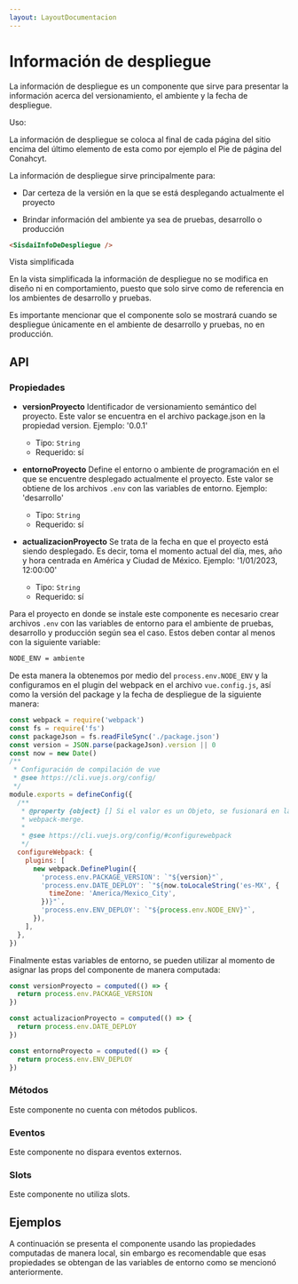 ```yaml
---
layout: LayoutDocumentacion
---
```


# Información de despliegue

La información de despliegue es un componente que sirve para presentar la información acerca del versionamiento, el ambiente y la fecha de despliegue.

Uso:

La información de despliegue se coloca al final de cada página del sitio encima del último elemento de esta como por ejemplo el Pie de página del Conahcyt.

La información de despliegue sirve principalmente para:

- Dar certeza de la versión en la que se está desplegando actualmente el proyecto

- Brindar información del ambiente ya sea de pruebas, desarrollo o producción

```html
<SisdaiInfoDeDespliegue />
```

Vista simplificada

En la vista simplificada la información de despliegue no se modifica en diseño ni en comportamiento, puesto que solo sirve como de referencia en los ambientes de desarrollo y pruebas.

Es importante mencionar que el componente solo se mostrará cuando se despliegue únicamente en el ambiente de desarrollo y pruebas, no en producción.

<section id="api">

## API

### Propiedades

- **versionProyecto**
  Identificador de versionamiento semántico del proyecto. Este valor se encuentra en el archivo package.json en la propiedad version. Ejemplo: '0.0.1'

  - Tipo: `String`
  - Requerido: sí

- **entornoProyecto**
  Define el entorno o ambiente de programación en el que se encuentre desplegado actualmente el proyecto. Este valor se obtiene de los archivos `.env` con las variables de entorno. Ejemplo: 'desarrollo'

  - Tipo: `String`
  - Requerido: sí

- **actualizacionProyecto**
  Se trata de la fecha en que el proyecto está siendo desplegado. Es decir, toma el momento actual del día, mes, año y hora centrada en América y Ciudad de México. Ejemplo: '1/01/2023, 12:00:00'

  - Tipo: `String`
  - Requerido: sí

Para el proyecto en donde se instale este componente es necesario crear archivos `.env` con las variables de entorno para el ambiente de pruebas, desarrollo y producción según sea el caso. Estos deben contar al menos con la siguiente variable:

```bash
NODE_ENV = ambiente
```

De esta manera la obtenemos por medio del `process.env.NODE_ENV` y la configuramos en el plugin del webpack en el archivo `vue.config.js`, así como la versión del package y la fecha de despliegue de la siguiente manera:

```js
const webpack = require('webpack')
const fs = require('fs')
const packageJson = fs.readFileSync('./package.json')
const version = JSON.parse(packageJson).version || 0
const now = new Date()
/**
 * Configuración de compilación de vue
 * @see https://cli.vuejs.org/config/
 */
module.exports = defineConfig({
  /**
   * @property {object} [] Si el valor es un Objeto, se fusionará en la configuración final usando
   * webpack-merge.
   *
   * @see https://cli.vuejs.org/config/#configurewebpack
   */
  configureWebpack: {
    plugins: [
      new webpack.DefinePlugin({
        'process.env.PACKAGE_VERSION': `"${version}"`,
        'process.env.DATE_DEPLOY': `"${now.toLocaleString('es-MX', {
          timeZone: 'America/Mexico_City',
        })}"`,
        'process.env.ENV_DEPLOY': `"${process.env.NODE_ENV}"`,
      }),
    ],
  },
})
```

Finalmente estas variables de entorno, se pueden utilizar al momento de asignar las props del componente de manera computada:

```js
const versionProyecto = computed(() => {
  return process.env.PACKAGE_VERSION
})

const actualizacionProyecto = computed(() => {
  return process.env.DATE_DEPLOY
})

const entornoProyecto = computed(() => {
  return process.env.ENV_DEPLOY
})
```

### Métodos

Este componente no cuenta con métodos publicos.

### Eventos

Este componente no dispara eventos externos.

### Slots

Este componente no utiliza slots.

</section>

<section id="ejemplos">

## Ejemplos

A continuación se presenta el componente usando las propiedades computadas de manera local, sin embargo es recomendable que esas propiedades se obtengan de las variables de entorno como se mencionó anteriormente.

<utils-ejemplo-doc ruta="info-de-despliegue/basico.vue"/>

</section>
